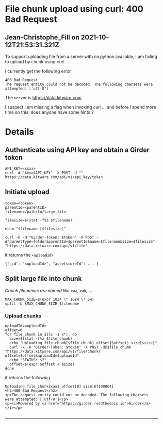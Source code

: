 # File chunk upload using curl: 400 Bad Request

## Jean-Christophe_Fill on 2021-10-12T21:53:31.321Z

To support uploading file from a server with no python available, I am failing to upload by chunk using curl.


I currently get the following error



```
400 Bad Request
The request entity could not be decoded. The following charsets were attempted: ['utf-8']

```

The server is <https://data.kitware.com>


I suspect I am missing a flag when invoking curl … and before I spend more time on this, does anyone have some hints ?


# Details


## Authenticate using API key and obtain a Girder token



```
API_KEY=<xxxx>
curl -d "key=$API_KEY" -X POST -d "" https://data.kitware.com/api/v1/api_key/token

```

## Initiate upload



```
token=<token>
parentId=<parentID>
filename=/path/to/large_file

filesize=$(stat -f%z $filename)

echo "$filename [$filesize]"

curl -k -H "Girder-Token: $token" -X POST -d"parentType=folder&parentId=$parentId&name=$filename&size=$filesize" "https://data.kitware.com/api/v1/file"

```

it returns the `<uploadId>`



```
{"_id": "<uploadId>", "assetstoreId": ... }

```

## Split large file into chunk


*Chunk filenames are named like `xaa`, `xab`, …*



```
MAX_CHUNK_SIZE=$(expr 1024 \* 1024 \* 64)
split -b $MAX_CHUNK_SIZE $filename

```

### Upload chunks



```
uploadId=<uploadId>
offset=0
for file_chunk in $(ls -1 x*); do
  size=$(stat -f%z $file_chunk)
  echo "Uploading file_chunk[$file_chunk] offset[$offset] size[$size]"
  curl -k -H "Girder-Token: $token" -X POST -d@$file_chunk "https://data.kitware.com/api/v1/file/chunk?offset=$offset&uploadId=$uploadId"
  echo "STATUS: $?"
  offset=$(expr $offset + $size)
done

```

it returns the following



```
Uploading file_chunk[xaa] offset[0] size[67108864]
<h2>400 Bad Request</h2>
<p>The request entity could not be decoded. The following charsets were attempted: ['utf-8']</p>
<p><i>Powered by <a href="https://girder.readthedocs.io">Girder</a></i></p>
                                                                              

```

---


